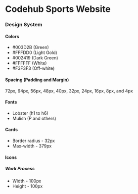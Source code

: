 # Codehub Sports Website

### Design System
#### Colors
- #003D2B (Green)
- #FFFDD0 (Light Gold)
- #002419 (Dark Green)
- #FFFFFF (White)
- #F3F3F3 (Off-white)

#### Spacing (Padding and Margin)
72px, 64px, 56px, 48px, 40px, 32px, 24px, 16px, 8px, and 4px

#### Fonts
- Lobster (h1 to h6)
- Mulish (P and others)

#### Cards
- Border radius - 32px
- Max-width - 379px

#### Icons
##### Work Process
- Width - 100px
- Height - 100px